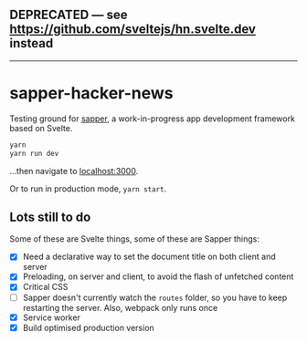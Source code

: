 ## DEPRECATED — see https://github.com/sveltejs/hn.svelte.dev instead

---

# sapper-hacker-news

Testing ground for [sapper](https://github.com/rich-harris/sapper), a work-in-progress app development framework based on Svelte.

```bash
yarn
yarn run dev
```

...then navigate to [localhost:3000](http://localhost:3000).

Or to run in production mode, `yarn start`.


## Lots still to do

Some of these are Svelte things, some of these are Sapper things:

* [x] Need a declarative way to set the document title on both client and server
* [x] Preloading, on server and client, to avoid the flash of unfetched content
* [x] Critical CSS
* [ ] Sapper doesn't currently watch the `routes` folder, so you have to keep restarting the server. Also, webpack only runs once
* [x] Service worker
* [x] Build optimised production version
